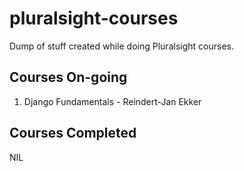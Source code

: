 # pluralsight-courses
Dump of stuff created while doing Pluralsight courses.

## Courses On-going
1. Django Fundamentals - Reindert-Jan Ekker

## Courses Completed
NIL
